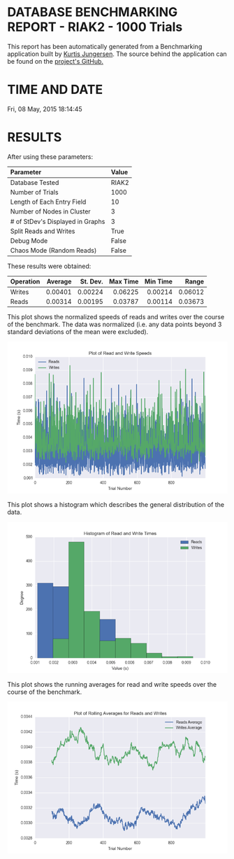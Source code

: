 DATABASE BENCHMARKING REPORT - RIAK2 - 1000 Trials
=========================================

This report has been automatically generated from a Benchmarking application
built by [Kurtis Jungersen](http://kmjungersen.com).  The source behind the application can be found on the [project's GitHub.](https://github.com/kmjungersen/DB-Benchmarking)

TIME AND DATE
=============

Fri, 08 May, 2015 18:14:45


RESULTS
=======

After using these parameters:

| Parameter                        | Value   |
|:---------------------------------|:--------|
| Database Tested                  | RIAK2   |
| Number of Trials                 | 1000    |
| Length of Each Entry Field       | 10      |
| Number of Nodes in Cluster       | 3       |
| # of StDev's Displayed in Graphs | 3       |
| Split Reads and Writes           | True    |
| Debug Mode                       | False   |
| Chaos Mode (Random Reads)        | False   |

These results were obtained:

| Operation   |   Average |   St. Dev. |   Max Time |   Min Time |   Range |
|:------------|----------:|-----------:|-----------:|-----------:|--------:|
| Writes      |   0.00401 |    0.00224 |    0.06225 |    0.00214 | 0.06012 |
| Reads       |   0.00314 |    0.00195 |    0.03787 |    0.00114 | 0.03673 |

This plot shows the normalized speeds of reads and writes over the course of the benchmark.  The data was normalized (i.e. any data points beyond 3 standard deviations of the mean were excluded).

![Alt text](images/RIAK2-May08-2015-18:14:45-rw.png "rw")

This plot shows a histogram which describes the general distribution of the data.

![Alt text](images/RIAK2-May08-2015-18:14:45-stats.png "stats")

This plot shows the running averages for read and write speeds over the course of the benchmark.

![Alt text](images/RIAK2-May08-2015-18:14:45-running_averages.png "running_averages")